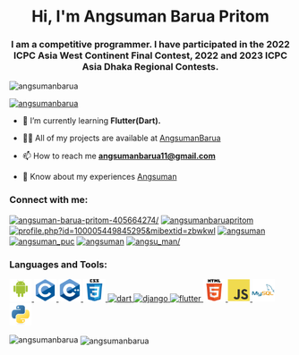 <h1 align="center">Hi, I'm Angsuman Barua Pritom</h1>
<h3 align="center">I am a competitive programmer. I have participated in the 2022 ICPC Asia West Continent Final Contest, 2022 and 2023 ICPC Asia Dhaka Regional Contests.</h3>

<p align="left"> <img src="https://komarev.com/ghpvc/?username=angsumanbarua&label=Profile%20views&color=0e75b6&style=flat" alt="angsumanbarua" /> </p>

<p align="left"> <a href="https://github.com/ryo-ma/github-profile-trophy"><img src="https://github-profile-trophy.vercel.app/?username=angsumanbarua" alt="angsumanbarua" /></a> </p>

- 🌱 I’m currently learning **Flutter(Dart).**

- 👨‍💻 All of my projects are available at <a href="https://github.com/AngsumanBarua">AngsumanBarua</a>

- 📫 How to reach me **angsumanbarua11@gmail.com**

- 📄 Know about my experiences <a href="https://www.linkedin.com/in/angsuman-barua-pritom-405664274/">Angsuman</a>

<h3 align="left">Connect with me:</h3>
<p align="left">
<a href="https://linkedin.com/in/angsuman-barua-pritom-405664274/" target="blank"><img align="center" src="https://raw.githubusercontent.com/rahuldkjain/github-profile-readme-generator/master/src/images/icons/Social/linked-in-alt.svg" alt="angsuman-barua-pritom-405664274/" height="30" width="40" /></a>
<a href="https://kaggle.com/angsumanbaruapritom" target="blank"><img align="center" src="https://raw.githubusercontent.com/rahuldkjain/github-profile-readme-generator/master/src/images/icons/Social/kaggle.svg" alt="angsumanbaruapritom" height="30" width="40" /></a>
<a href="https://fb.com/profile.php?id=100005449845295&mibextid=zbwkwl" target="blank"><img align="center" src="https://raw.githubusercontent.com/rahuldkjain/github-profile-readme-generator/master/src/images/icons/Social/facebook.svg" alt="profile.php?id=100005449845295&mibextid=zbwkwl" height="30" width="40" /></a>
<a href="https://www.codechef.com/users/angsuman" target="blank"><img align="center" src="https://cdn.jsdelivr.net/npm/simple-icons@3.1.0/icons/codechef.svg" alt="angsuman" height="30" width="40" /></a>
<a href="https://www.hackerrank.com/angsuman_puc" target="blank"><img align="center" src="https://raw.githubusercontent.com/rahuldkjain/github-profile-readme-generator/master/src/images/icons/Social/hackerrank.svg" alt="angsuman_puc" height="30" width="40" /></a>
<a href="https://codeforces.com/profile/angsuman" target="blank"><img align="center" src="https://raw.githubusercontent.com/rahuldkjain/github-profile-readme-generator/master/src/images/icons/Social/codeforces.svg" alt="angsuman" height="30" width="40" /></a>
<a href="https://www.leetcode.com/angsu_man/" target="blank"><img align="center" src="https://raw.githubusercontent.com/rahuldkjain/github-profile-readme-generator/master/src/images/icons/Social/leet-code.svg" alt="angsu_man/" height="30" width="40" /></a>
</p>

<h3 align="left">Languages and Tools:</h3>
<p align="left"> <a href="https://developer.android.com" target="_blank" rel="noreferrer"> <img src="https://raw.githubusercontent.com/devicons/devicon/master/icons/android/android-original-wordmark.svg" alt="android" width="40" height="40"/> </a> <a href="https://www.cprogramming.com/" target="_blank" rel="noreferrer"> <img src="https://raw.githubusercontent.com/devicons/devicon/master/icons/c/c-original.svg" alt="c" width="40" height="40"/> </a> <a href="https://www.w3schools.com/cpp/" target="_blank" rel="noreferrer"> <img src="https://raw.githubusercontent.com/devicons/devicon/master/icons/cplusplus/cplusplus-original.svg" alt="cplusplus" width="40" height="40"/> </a> <a href="https://www.w3schools.com/css/" target="_blank" rel="noreferrer"> <img src="https://raw.githubusercontent.com/devicons/devicon/master/icons/css3/css3-original-wordmark.svg" alt="css3" width="40" height="40"/> </a> <a href="https://dart.dev" target="_blank" rel="noreferrer"> <img src="https://www.vectorlogo.zone/logos/dartlang/dartlang-icon.svg" alt="dart" width="40" height="40"/> </a> <a href="https://www.djangoproject.com/" target="_blank" rel="noreferrer"> <img src="https://cdn.worldvectorlogo.com/logos/django.svg" alt="django" width="40" height="40"/> </a> <a href="https://flutter.dev" target="_blank" rel="noreferrer"> <img src="https://www.vectorlogo.zone/logos/flutterio/flutterio-icon.svg" alt="flutter" width="40" height="40"/> </a> <a href="https://www.w3.org/html/" target="_blank" rel="noreferrer"> <img src="https://raw.githubusercontent.com/devicons/devicon/master/icons/html5/html5-original-wordmark.svg" alt="html5" width="40" height="40"/> </a> <a href="https://developer.mozilla.org/en-US/docs/Web/JavaScript" target="_blank" rel="noreferrer"> <img src="https://raw.githubusercontent.com/devicons/devicon/master/icons/javascript/javascript-original.svg" alt="javascript" width="40" height="40"/> </a> <a href="https://www.mysql.com/" target="_blank" rel="noreferrer"> <img src="https://raw.githubusercontent.com/devicons/devicon/master/icons/mysql/mysql-original-wordmark.svg" alt="mysql" width="40" height="40"/> </a> <a href="https://www.python.org" target="_blank" rel="noreferrer"> <img src="https://raw.githubusercontent.com/devicons/devicon/master/icons/python/python-original.svg" alt="python" width="40" height="40"/> </a> </p>

<p><img align="left" src="https://github-readme-stats.vercel.app/api/top-langs?username=angsumanbarua&show_icons=true&locale=en&layout=compact" alt="angsumanbarua" /></p>

<p>&nbsp;<img align="center" src="https://github-readme-stats.vercel.app/api?username=angsumanbarua&show_icons=true&locale=en" alt="angsumanbarua" /></p>


